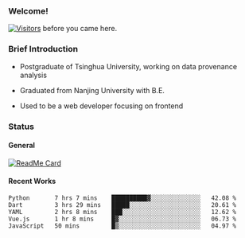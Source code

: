 ### Welcome!

[![Visitors](https://visitor-badge.laobi.icu/badge?page_id=HermitSun.HermitSun)]() before you came here.

### Brief Introduction

- Postgraduate of Tsinghua University, working on data provenance analysis

- Graduated from Nanjing University with B.E.

- Used to be a web developer focusing on frontend

### Status

#### General

[![ReadMe Card](https://github-readme-stats.hermitsun.vercel.app/api?username=HermitSun&count_private=true&show_icons=true)]()

#### Recent Works

<!--START_SECTION:waka-->
```text
Python       7 hrs 7 mins    ██████████▓░░░░░░░░░░░░░░   42.08 % 
Dart         3 hrs 29 mins   █████░░░░░░░░░░░░░░░░░░░░   20.61 % 
YAML         2 hrs 8 mins    ███░░░░░░░░░░░░░░░░░░░░░░   12.62 % 
Vue.js       1 hr 8 mins     █▓░░░░░░░░░░░░░░░░░░░░░░░   06.73 % 
JavaScript   50 mins         █▒░░░░░░░░░░░░░░░░░░░░░░░   04.97 % 
```
<!--END_SECTION:waka-->
